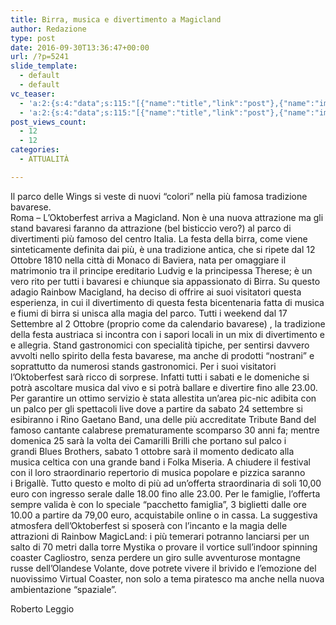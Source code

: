 ```yaml
---
title: Birra, musica e divertimento a Magicland
author: Redazione
type: post
date: 2016-09-30T13:36:47+00:00
url: /?p=5241
slide_template:
  - default
  - default
vc_teaser:
  - 'a:2:{s:4:"data";s:115:"[{"name":"title","link":"post"},{"name":"image","image":"featured","link":"none"},{"name":"text","mode":"excerpt"}]";s:7:"bgcolor";s:0:"";}'
  - 'a:2:{s:4:"data";s:115:"[{"name":"title","link":"post"},{"name":"image","image":"featured","link":"none"},{"name":"text","mode":"excerpt"}]";s:7:"bgcolor";s:0:"";}'
post_views_count:
  - 12
  - 12
categories:
  - ATTUALITÀ

---
```

Il parco delle Wings si veste di nuovi “colori” nella più famosa tradizione bavarese.  
Roma – L&#8217;Oktoberfest arriva a Magicland. Non è una nuova attrazione ma gli stand bavaresi faranno da attrazione (bel bisticcio vero?) al parco di divertimenti più famoso del centro Italia. La festa della birra, come viene sinteticamente definita dai più, è una tradizione antica, che si ripete dal 12 Ottobre 1810 nella città di Monaco di Baviera, nata per omaggiare il matrimonio tra il principe ereditario Ludvig e la principessa Therese; è un vero rito per tutti i bavaresi e chiunque sia appassionato di Birra. Su questo adagio Rainbow Macigland, ha deciso di offrire ai suoi visitatori questa esperienza, in cui il divertimento di questa festa bicentenaria fatta di musica e fiumi di birra si unisca alla magia del parco. Tutti i weekend dal 17 Settembre al 2 Ottobre (proprio come da calendario bavarese) , la tradizione della festa austriaca si incontra con i sapori locali in un mix di divertimento e e allegria. Stand gastronomici con specialità tipiche, per sentirsi davvero avvolti nello spirito della festa bavarese, ma anche di prodotti “nostrani” e soprattutto da numerosi stands gastronomici. Per i suoi visitatori l&#8217;Oktoberfest sarà ricco di sorprese. Infatti tutti i sabati e le domeniche si potrà ascoltare musica dal vivo e si potrà ballare e divertire fino alle 23.00. Per garantire un ottimo servizio è stata allestita un&#8217;area pic-nic adibita con un palco per gli spettacoli live dove a partire da sabato 24 settembre si esibiranno i Rino Gaetano Band, una delle più accreditate Tribute Band del famoso cantante calabrese prematuramente scomparso 30 anni fa; mentre domenica 25 sarà la volta dei Camarilli Brilli che portano sul palco i grandi Blues Brothers, sabato 1 ottobre sarà il momento dedicato alla musica celtica con una grande band i Folka Miseria. A chiudere il festival con il loro straordinario repertorio di musica popolare e pizzica saranno i Brigallè. Tutto questo e molto di più ad un’offerta straordinaria di soli 10,00 euro con ingresso serale dalle 18.00 fino alle 23.00. Per le famiglie, l’offerta sempre valida è con lo speciale “pacchetto famiglia”, 3 biglietti dalle ore 10.00 a partire da 79,00 euro, acquistabile online o in cassa. La suggestiva atmosfera dell’Oktoberfest si sposerà con l’incanto e la magia delle attrazioni di Rainbow MagicLand: i più temerari potranno lanciarsi per un salto di 70 metri dalla torre Mystika o provare il vortice sull’indoor spinning coaster Cagliostro, senza perdere un giro sulle avventurose montagne russe dell’Olandese Volante, dove potrete vivere il brivido e l’emozione del nuovissimo Virtual Coaster, non solo a tema piratesco ma anche nella nuova ambientazione “spaziale”.

Roberto Leggio